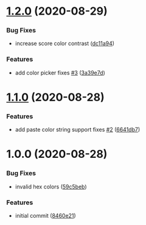 # [1.2.0](https://github.com/believer/color/compare/v1.1.0...v1.2.0) (2020-08-29)


### Bug Fixes

* increase score color contrast ([dc11a94](https://github.com/believer/color/commit/dc11a943b7057f797fc57b53b254bf41bdb2d69c))


### Features

* add color picker fixes [#3](https://github.com/believer/color/issues/3) ([3a39e7d](https://github.com/believer/color/commit/3a39e7d1feda9c440feba13d5b652cdf61efd54f))

# [1.1.0](https://github.com/believer/color/compare/v1.0.0...v1.1.0) (2020-08-28)


### Features

* add paste color string support fixes [#2](https://github.com/believer/color/issues/2) ([6641db7](https://github.com/believer/color/commit/6641db7a575b0dc38f99b9dd0a76c4a2df6cd60e))

# 1.0.0 (2020-08-28)


### Bug Fixes

* invalid hex colors ([59c5beb](https://github.com/believer/color/commit/59c5beba27e80cb5fd06f12f18e6a46ffbb5b207))


### Features

* initial commit ([8460e21](https://github.com/believer/color/commit/8460e21284f5194ee0a98608f0d9b2dc345de7ae))
